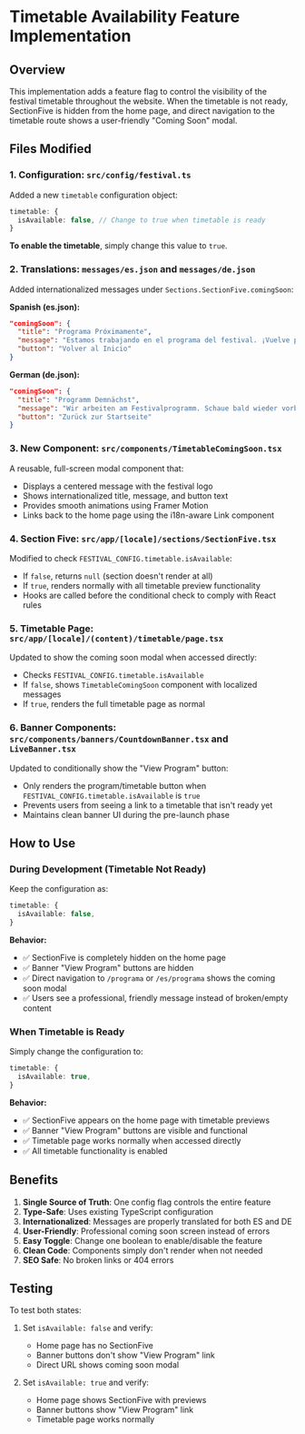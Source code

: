 # Timetable Availability Feature Implementation

## Overview

This implementation adds a feature flag to control the visibility of the festival timetable throughout the website. When the timetable is not ready, SectionFive is hidden from the home page, and direct navigation to the timetable route shows a user-friendly "Coming Soon" modal.

## Files Modified

### 1. Configuration: `src/config/festival.ts`

Added a new `timetable` configuration object:

```typescript
timetable: {
  isAvailable: false, // Change to true when timetable is ready
}
```

**To enable the timetable**, simply change this value to `true`.

### 2. Translations: `messages/es.json` and `messages/de.json`

Added internationalized messages under `Sections.SectionFive.comingSoon`:

**Spanish (es.json):**

```json
"comingSoon": {
  "title": "Programa Próximamente",
  "message": "Estamos trabajando en el programa del festival. ¡Vuelve pronto para ver todos los detalles!",
  "button": "Volver al Inicio"
}
```

**German (de.json):**

```json
"comingSoon": {
  "title": "Programm Demnächst",
  "message": "Wir arbeiten am Festivalprogramm. Schaue bald wieder vorbei für alle Details!",
  "button": "Zurück zur Startseite"
}
```

### 3. New Component: `src/components/TimetableComingSoon.tsx`

A reusable, full-screen modal component that:

- Displays a centered message with the festival logo
- Shows internationalized title, message, and button text
- Provides smooth animations using Framer Motion
- Links back to the home page using the i18n-aware Link component

### 4. Section Five: `src/app/[locale]/sections/SectionFive.tsx`

Modified to check `FESTIVAL_CONFIG.timetable.isAvailable`:

- If `false`, returns `null` (section doesn't render at all)
- If `true`, renders normally with all timetable preview functionality
- Hooks are called before the conditional check to comply with React rules

### 5. Timetable Page: `src/app/[locale]/(content)/timetable/page.tsx`

Updated to show the coming soon modal when accessed directly:

- Checks `FESTIVAL_CONFIG.timetable.isAvailable`
- If `false`, shows `TimetableComingSoon` component with localized messages
- If `true`, renders the full timetable page as normal

### 6. Banner Components: `src/components/banners/CountdownBanner.tsx` and `LiveBanner.tsx`

Updated to conditionally show the "View Program" button:

- Only renders the program/timetable button when `FESTIVAL_CONFIG.timetable.isAvailable` is `true`
- Prevents users from seeing a link to a timetable that isn't ready yet
- Maintains clean banner UI during the pre-launch phase

## How to Use

### During Development (Timetable Not Ready)

Keep the configuration as:

```typescript
timetable: {
  isAvailable: false,
}
```

**Behavior:**

- ✅ SectionFive is completely hidden on the home page
- ✅ Banner "View Program" buttons are hidden
- ✅ Direct navigation to `/programa` or `/es/programa` shows the coming soon modal
- ✅ Users see a professional, friendly message instead of broken/empty content

### When Timetable is Ready

Simply change the configuration to:

```typescript
timetable: {
  isAvailable: true,
}
```

**Behavior:**

- ✅ SectionFive appears on the home page with timetable previews
- ✅ Banner "View Program" buttons are visible and functional
- ✅ Timetable page works normally when accessed directly
- ✅ All timetable functionality is enabled

## Benefits

1. **Single Source of Truth**: One config flag controls the entire feature
2. **Type-Safe**: Uses existing TypeScript configuration
3. **Internationalized**: Messages are properly translated for both ES and DE
4. **User-Friendly**: Professional coming soon screen instead of errors
5. **Easy Toggle**: Change one boolean to enable/disable the feature
6. **Clean Code**: Components simply don't render when not needed
7. **SEO Safe**: No broken links or 404 errors

## Testing

To test both states:

1. Set `isAvailable: false` and verify:

   - Home page has no SectionFive
   - Banner buttons don't show "View Program" link
   - Direct URL shows coming soon modal

2. Set `isAvailable: true` and verify:
   - Home page shows SectionFive with previews
   - Banner buttons show "View Program" link
   - Timetable page works normally
